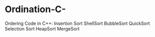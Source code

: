 # Ordination-C-
Ordering Code in C++:  Insertion Sort ShellSort BubbleSort QuickSort Selection Sort HeapSort MergeSort
